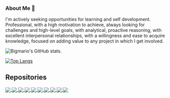 ### About Me 👋

I'm actively seeking opportunities for learning and self development.
Professional, with a high motivation to achieve, always looking for challenges and high-level goals, with analytical, proactive reasoning, with excellent interpersonal relationships, with a willingness and ease to acquire knowledge, focused on adding value to any project in which I get involved.

![Bigmario's GitHub stats](https://github-readme-stats-bigmario.vercel.app/api?username=bigmario&show_icons=true&theme=merko).

[![Top Langs](https://github-readme-stats-bigmario.vercel.app/api/top-langs/?username=bigmario&langs_count=10&theme=merko)](https://github.com/bigmario/github-readme-stats)

## Repositories

<a href="https://github.com/bigmario/bigmario-store">
  <img align="center" src="https://github-readme-stats-bigmario.vercel.app/api/pin/?username=bigmario&repo=bigmario-store&theme=merko" />
</a>
<a href="https://github.com/bigmario/express-graphql-prisma">
  <img align="center" src="https://github-readme-stats-bigmario.vercel.app/api/pin/?username=bigmario&repo=express-graphql-prisma&theme=merko" />
</a>
<a href="https://github.com/bigmario/nginx-api-gateway">
  <img align="center" src="https://github-readme-stats-bigmario.vercel.app/api/pin/?username=bigmario&repo=nginx-api-gateway&theme=merko" />
</a>
<a href="https://github.com/bigmario/scraper">
  <img align="center" src="https://github-readme-stats-bigmario.vercel.app/api/pin/?username=bigmario&repo=scraper&theme=merko" />
</a>
<a href="https://github.com/bigmario/fastapi-users-project">
  <img align="center" src="https://github-readme-stats-bigmario.vercel.app/api/pin/?username=bigmario&repo=fastapi-users-project&theme=merko" />
</a>
<a href="https://github.com/bigmario/go-server">
  <img align="center" src="https://github-readme-stats-bigmario.vercel.app/api/pin/?username=bigmario&repo=go-server&theme=merko" />
</a>
<a href="https://github.com/bigmario/FastAPI_SMS_MAIL">
  <img align="center" src="https://github-readme-stats-bigmario.vercel.app/api/pin/?username=bigmario&repo=FastAPI_SMS_MAIL&theme=merko" />
</a>
<a href="https://github.com/bigmario/bigmario-gram">
  <img align="center" src="https://github-readme-stats-bigmario.vercel.app/api/pin/?username=bigmario&repo=bigmario-gram&theme=merko" />
</a>
<a href="https://github.com/bigmario/bigmario-exchange">
  <img align="center" src="https://github-readme-stats-bigmario.vercel.app/api/pin/?username=bigmario&repo=bigmario-exchange&theme=merko" />
</a>
<a href="https://github.com/bigmario/bigmario-resume-django">
  <img align="center" src="https://github-readme-stats-bigmario.vercel.app/api/pin/?username=bigmario&repo=bigmario-resume-django&theme=merko" />
</a>

<!--
**bigmario/bigmario** is a ✨ _special_ ✨ repository because its `README.md` (this file) appears on your GitHub profile.

Here are some ideas to get you started:

- 🔭 I’m currently working on ...
- 🌱 I’m currently learning ...
- 👯 I’m looking to collaborate on ...
- 🤔 I’m looking for help with ...
- 💬 Ask me about ...
- 📫 How to reach me: ...
- 😄 Pronouns: ...
- ⚡ Fun fact: ...
-->
